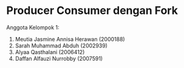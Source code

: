 # Producer Consumer dengan Fork

Anggota Kelompok 1:
1. Meutia Jasmine Annisa Herawan (2000188)
2. Sarah Muhammad Abduh (2002939)
3. Alyaa Qasthalani (2006412)
4. Daffan Alfauzi Nurrobby (2007591)
